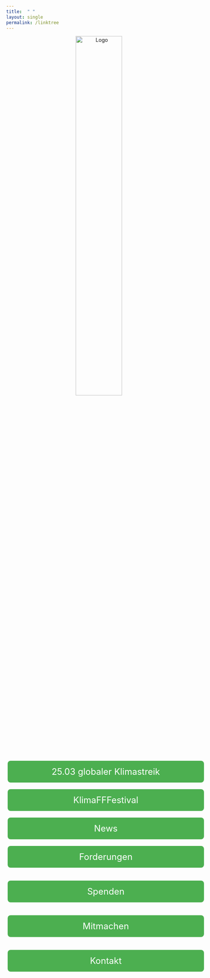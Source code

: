 ```yaml
---
title:  " "
layout: single
permalink: /linktree
---
```

<div align='center'>
  
<img src="https://github.com/fridaysforfuture-landau-pfalz/fridaysforfuture-landau-pfalz.github.io/blob/main/assets/images/FFF%20Landau%20Logo.png?raw=true" href="https://fridaysforfuture-landau.de/" alt="Logo" style="float:center;" height="50%" width="50%"> <br>

<style>
.button1 {
  border: none;
  color: white;
  padding: 15px 15px;
  text-align: center;
  text-decoration: none;
  display: inline-block;
  font-size: 24px;
  margin: 2px 4px;
  cursor: pointer;
  width: 100%;
}

.button1 {
  background-color: #4CAF50; /* Green */
  border-radius: 8px;
  color: white; 
}
  
</style>  
  
<a class="button1" href="https://fridaysforfuture-landau.de/ank%C3%BCndigung/2022/01/25/Klimastreik-25.03.22.html"
       target="" style="color: white" >25.03 globaler Klimastreik </a> <br>

<style>
.button2 {
  border: none;
  color: white;
  padding: 15px 15px;
  text-align: center;
  text-decoration: none;
  display: inline-block;
  font-size: 24px;
  margin: 2px 4px;
  cursor: pointer;
  width: 100%;
}

.button2 {background-color: #4CAF50; border-radius: 8px;} /* Green */
  
</style>  
  
<a class="button2" href=""
       target="" style="color: white" >KlimaFFFestival</a> 
<br>

<style>
.button7 {
  border: none;
  color: white;
  padding: 15px 15px;
  text-align: center;
  text-decoration: none;
  display: inline-block;
  font-size: 24px;
  margin: 2px 4px;
  cursor: pointer;
  width: 100%;
}

.button7 {background-color: #4CAF50; border-radius: 8px;} /* Green */  
  
</style>  
  
<a class="button7" href="https://fridaysforfuture-landau.de/news"
       target="" style="color: white" >News</a> 
<br>   
  
<style>
.button3 {
  border: none;
  color: white;
  padding: 15px 15px;
  text-align: center;
  text-decoration: none;
  display: inline-block;
  font-size: 24px;
  margin: 2px 4px;
  cursor: pointer;
  width: 100%;
}

.button3 {background-color: #4CAF50; border-radius: 8px;} /* Green */

</style>  
  
<a class="button3" href="https://fridaysforfuture-landau.de/forderungen"
       target="" style="color: white" >Forderungen</a>  
<br>

<style>
.button4 {
  border: none;
  color: white;
  padding: 15px 15px;
  text-align: center;
  text-decoration: none;
  display: inline-block;
  font-size: 24px;
  margin: 2px 4px;
  cursor: pointer;
  width: 100%;
}

.button4 {background-color: #4CAF50; border-radius: 8px;} /* Green */

</style>  
  
<a class="button4" href="https://opencollective.com/klimastreik-landau"
       target="" style="color: white" >Spenden</a>  
<br>

<style>
.button5 {
  border: none;
  color: white;
  padding: 15px 15px;
  text-align: center;
  text-decoration: none;
  display: inline-block;
  font-size: 24px;
  margin: 2px 4px;
  cursor: pointer;
  width: 100%;
}

.button5 {background-color: #4CAF50; border-radius: 8px;} /* Green */

</style>  
  
<a class="button5" href=""
       target="" style="color: white" >Mitmachen</a>  
<br>

<style>
.button6 {
  border: none;
  color: white;
  padding: 15px 15px;
  text-align: center;
  text-decoration: none;
  display: inline-block;
  font-size: 24px;
  margin: 2px 4px;
  cursor: pointer;
  width: 100%;
}

.button6 {background-color: #4CAF50; border-radius: 8px;} /* Green */

</style>  
  
<a class="button6" href="https://fridaysforfuture-landau.de/kontakt"
       target="" style="color: white" >Kontakt</a> <br>
 
</div>
